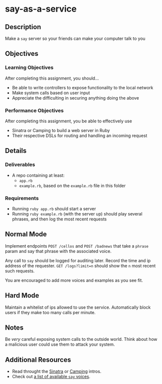 # say-as-a-service

## Description

Make a `say` server so your friends can make your computer talk to you


## Objectives

### Learning Objectives

After completing this assignment, you should…

* Be able to write controllers to expose functionality to the local network
* Make system calls based on user input
* Appreciate the difficulting in securing anything doing the above


### Performance Objectives

After completing this assignment, you be able to effectively use

* Sinatra or Camping to build a web server in Ruby
* Their respective DSLs for routing and handling an incoming request


## Details

### Deliverables

* A repo containing at least:
  * `app.rb`
  * `example.rb`, based on the `example.rb` file in this folder

### Requirements

* Running `ruby app.rb` should start a server
* Running `ruby example.rb` (with the server up) should play several phrases, and then log the most recent requests


## Normal Mode

Implement endpoints `POST /cellos` and `POST /badnews` that take a `phrase` param and say that phrase with the associated voice.

Any call to `say` should be logged for auditing later. Record the time and ip address of the requester. `GET /logs?limit=n` should show the `n` most recent such requests.

You are encouraged to add more voices and examples as you see fit.

## Hard Mode

Maintain a whitelist of ips allowed to use the service. Automatically block users if they make too many calls per minute.


## Notes

Be _very_ careful exposing system calls to the outside world. Think about how a malicious user could use them to attack your system.

## Additional Resources

* Read throught the [Sinatra](http://www.sinatrarb.com/intro.html) or [Camping](http://camping.io/The-Camping-Book) intros.
* Check out [a list of available `say` voices](http://www.maclife.com/article/columns/terminal_101_making_your_mac_talk_%E2%80%9Csay%E2%80%9D).
